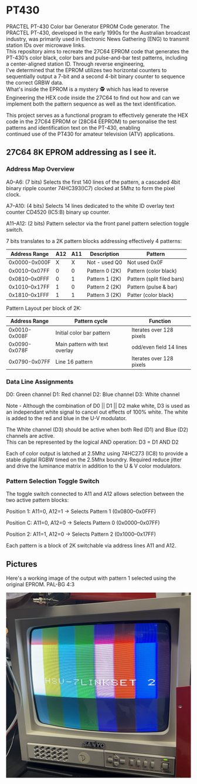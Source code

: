 # PT430
PRACTEL PT-430 Color bar Generator EPROM Code generator.
The PRACTEL PT-430, developed in the early 1990s for the Australian broadcast industry, was primarily used in Electronic News Gathering (ENG) to transmit station IDs over microwave links.\
This repository aims to recreate the 27C64 EPROM code that generates the PT-430’s color black, color bars and pulse-and-bar test patterns, including a center-aligned station ID. Through reverse engineering,\
I've determined that the EPROM utilizes two horizontal counters to sequentially output a 7-bit and a second 4-bit binary counter to sequence the correct GRBW data.\
What's inside the EPROM is a mystery 🕵️ which has lead to reverse Engineering the HEX code inside the 27C64 to find out how and can we implement both the pattern sequence as well as the text identification.

This project serves as a functional program to effectively generate the HEX code in the 27C64 EPROM or (28C64 EEPROM) to personalise the test patterns and identification text on the PT-430, enabling\
continued use of the PT430 for amateur television (ATV) applications.

## 27C64 8K EPROM addressing as I see it.
### Address Map Overview
A0–A6: (7 bits) Selects the first 140 lines of the pattern, a cascaded 4bit binary ripple counter 74HC393(IC7) clocked at 5Mhz to form the pixel clock.

A7–A10: (4 bits) Selects 14 lines dedicated to the white ID overlay text counter CD4520 (IC5:B) binary up counter.

A11–A12: (2 bits) Pattern selector via the front panel pattern selection toggle switch.

7 bits translates to a 2K pattern blocks addressing effectively 4 patterns:

| Address Range   | A12 | A11 | Description           | Pattern                       |
|-----------------|-----|-----|-----------------------|-------------------------------|
| 0x0000-0x000F   |  X  |  X  |  Not - used Q0        | Not used 0x0F                 |
| 0x0010–0x07FF   | 0   | 0   | Pattern 0 (2K)        | Pattern (color black)         |
| 0x0810–0x0FFF   | 0   | 1   | Pattern 1 (2K)        | Pattern (split filed bars)    |
| 0x1010–0x17FF   | 1   | 0   | Pattern 2 (2K)        | Pattern (pulse & bar)         |
| 0x1810–0x1FFF   | 1   | 1   | Pattern 3 (2K)        | Patter (color black)          |

Pattern Layout per block of 2K:

| Address Range   | Pattern cycle                   | Function
|-----------------|---------------------------------|-------------------------------|
| 0x0010-0x008F   | Initial color bar pattern       |  Iterates over 128 pixels     |
| 0x0090-0x078F   | Main pattern with text overlay  |  odd/even field 14 lines      |
| 0x0790-0x07FF   | Line 16 pattern                 |   Iterates over 128 pixels    |

### Data Line Assignments
D0: Green channel
D1: Red channel
D2: Blue channel
D3: White channel

Note - Although the combination of D0 || D1 || D2 make white, D3 is used as an independant white signal to cancel out effects of 100% white.
The white is added to the red and blue in the U-V modulator.

The White channel (D3) should be active when both Red (D1) and Blue (D2) channels are active.\
This can be represented by the logical AND operation:  D3 = D1 AND D2

Each of color output is latched at 2.5Mhz using 74HC273 (IC8) to provide a stable digital RGBW timed on the 2.5Mhx boundry.
Required reduce jitter and drive the luminance matrix in addition to the U & V color modulators.

### Pattern Selection Toggle Switch
The toggle switch connected to A11 and A12 allows selection between the two active pattern blocks:

Position 1: A11=0, A12=1 → Selects Pattern 1 (0x0800–0x0FFF)

Position C: A11=0, A12=0 → Selects Pattern 0 (0x0000–0x07FF)

Position 2: A11=1, A12=0 → Selects Pattern 2 (0x1000–0x17FF)

Each pattern is a block of 2K switchable via address lines A11 and A12.

## Pictures
Here's a working image of the output with pattern 1 selected using the original EPROM.
PAL-BG 4:3

![PT430 Color bars](docs/images/PT430-Colorbars-w-ID.jpg)


